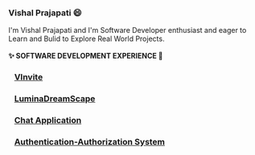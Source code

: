 ### Vishal Prajapati 😄
I'm Vishal Prajapati and I'm Software Developer enthusiast and eager to Learn and Bulid to Explore Real World Projects.<br><br>
<b> ✨ SOFTWARE DEVELOPMENT EXPERIENCE 👋<b>
### &nbsp;&nbsp;&nbsp;<a href="https://github.com/Vishlu/VInvite.git" >VInvite</a>
### &nbsp;&nbsp;&nbsp;<a href="https://github.com/Vishlu/LuminaDreamScape.git" >LuminaDreamScape</a>
### &nbsp;&nbsp;&nbsp;<a href="https://github.com/Vishlu/Chat-Program.git" >Chat Application</a>
### &nbsp;&nbsp;&nbsp;<a href="https://github.com/Vishlu/Authentication-Authorization.git" >Authentication-Authorization System</a>


<!--
**Vishlu/Vishlu** is a ✨ _special_ ✨ repository because its `README.md` (this file) appears on your GitHub profile.

Here are some ideas to get you started:

- 🔭 I’m currently working on ...
- 🌱 I’m currently learning ...
- 👯 I’m looking to collaborate on ...
- 🤔 I’m looking for help with ...
- 💬 Ask me about ...
- 📫 How to reach me: ...
- 😄 Pronouns: ...
- ⚡ Fun fact: ...
-->
